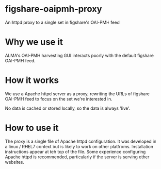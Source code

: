 # figshare-oaipmh-proxy
An httpd proxy to a single set in figshare's OAI-PMH feed 

# Why we use it
ALMA's OAI-PMH harvesting GUI interacts poorly with the default figshare OAI-PMH feed. 

# How it works
We use a Apache httpd server as a proxy, rewriting the URLs of figshare OAI-PMH feed to focus on 
the set we're interested in. 

No data is cached or stored locally, so the data is always 'live'. 

# How to use it
The proxy is a single file of Apache httpd configuration. It was developed in a linux / RHEL7 
context but is likely to work on other platfroms. Installation instructions appear at teh top of 
the file. Some experience configuring Apache httpd is recommended, particularly if the server is 
serving other websites. 

